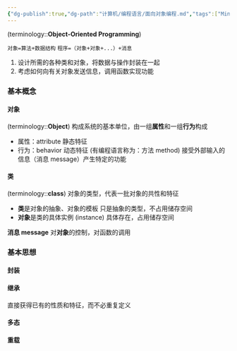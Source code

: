 ```yaml
---
{"dg-publish":true,"dg-path":"计算机/编程语言/面向对象编程.md","tags":["Mindset","Programming"],"permalink":"/计算机/编程语言/面向对象编程/","dgPassFrontmatter":true,"noteIcon":"","created":"2024-04-16T13:01:27.260+08:00","updated":"2024-09-21T00:24:24.791+08:00"}
---
```



(terminology::**Object-Oriented Programming**)





` 对象=算法+数据结构 `
` 程序=（对象+对象+...）+消息 `
1. 设计所需的各种类和对象，将数据与操作封装在一起
2. 考虑如何向有关对象发送信息，调用函数实现功能

### 基本概念
#### 对象
(terminology::**Object**)
构成系统的基本单位，由一组**属性**和一组**行为**构成
- 属性：attribute 静态特征
- 行为：behavior  动态特征
	(有编程语言称为：方法 method)
	接受外部输入的信息（消息 message）产生特定的功能
#### 类
(terminology::**class**)
对象的类型，代表一批对象的共性和特征
- **类**是对象的抽象、对象的模板
	只是抽象的类型，不占用储存空间
- **对象**是类的具体实例 (instance)
	具体存在，占用储存空间

**消息 message**
对**对象**的控制，对函数的调用

### 基本思想
#### 封装
#### 继承
直接获得已有的性质和特征，而不必重复定义

#### 多态

#### 重载







